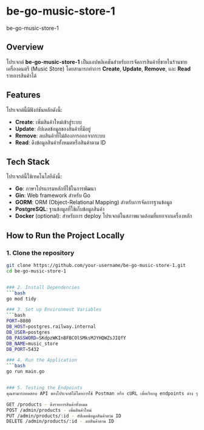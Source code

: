 # be-go-music-store-1

be-go-music-store-1

## Overview

โปรเจกต์ **be-go-music-store-1** เป็นแอปพลิเคชันสำหรับการจัดการสินค้าที่ขายในร้านขายเครื่องดนตรี (Music Store) โดยสามารถทำการ **Create**, **Update**, **Remove**, และ **Read** รายการสินค้าได้

## Features

โปรเจกต์นี้มีฟังก์ชันหลักดังนี้:

- **Create**: เพิ่มสินค้าใหม่เข้าสู่ระบบ
- **Update**: อัปเดตข้อมูลของสินค้าที่มีอยู่
- **Remove**: ลบสินค้าที่ไม่ต้องการออกจากระบบ
- **Read**: ดึงข้อมูลสินค้าทั้งหมดหรือสินค้าตาม ID

## Tech Stack

โปรเจกต์นี้ใช้เทคโนโลยีดังนี้:

- **Go**: ภาษาโปรแกรมหลักที่ใช้ในการพัฒนา
- **Gin**: Web framework สำหรับ Go
- **GORM**: ORM (Object-Relational Mapping) สำหรับการจัดการฐานข้อมูล
- **PostgreSQL**: ฐานข้อมูลที่ใช้เก็บข้อมูลสินค้า
- **Docker** (optional): สำหรับการ deploy โปรเจกต์ในสภาพแวดล้อมที่แยกจากเครื่องหลัก

## How to Run the Project Locally

### 1. Clone the repository

````bash
git clone https://github.com/your-username/be-go-music-store-1.git
cd be-go-music-store-1


### 2. Install Dependencies
```bash
go mod tidy

### 3. Set up Environment Variables
```bash
PORT=8080
DB_HOST=postgres.railway.internal
DB_USER=postgres
DB_PASSWORD=SKdpzWKInBFBCOlSMksMJYHQWZsJIQfY
DB_NAME=music_store
DB_PORT=5432

### 4. Run the Application
```bash
go run main.go


### 5. Testing the Endpoints
คุณสามารถทดสอบ API ของโปรเจกต์ได้โดยการใช้ Postman หรือ cURL เพื่อเรียกดู endpoints ต่าง ๆ:

GET /products - ดึงรายการสินค้าทั้งหมด
POST /admin/products - เพิ่มสินค้าใหม่
PUT /admin/products/:id - อัปเดตข้อมูลสินค้าตาม ID
DELETE /admin/products/:id - ลบสินค้าตาม ID
````

